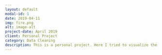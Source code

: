 ```yaml
---
layout: default
modal-id: 1
date: 2019-04-11
img: fire.png
alt: image-alt
project-date: April 2019
client: Personal Project
category: Data Cleaning
description: This is a personal project. Here I tried to visualize the data available on the official website of Bangladesh Fire Service so that it is more organized and easy to understand.<br>The data provided by the Fire Service website was very messy, unorganized. I have transformed the data to a more usable format. This cleaned data can be found in the <a href="https://github.com/WahiduzzamanKhan/Visualizing-Bangladesh-Fire-Service-Data/tree/master/Data">here</a>.<br>I used R to do the visualizations. The R codes can be found <a href="https://github.com/WahiduzzamanKhan/Visualizing-Bangladesh-Fire-Service-Data/tree/master/Codes">here</a>.<br>You can see the full report on this data <a href="http://wahiduzzamankhan.github.io/Visualizing-Bangladesh-Fire-Service-Data">here</a>
---
```

